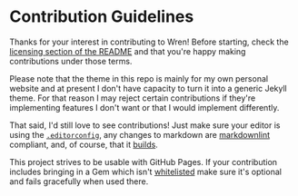 # Contribution Guidelines

Thanks for your interest in contributing to Wren! Before starting, check the [licensing section of the README][licensing] and that you're happy making contributions under those terms.

[licensing]: https://github.com/Foggalong/Wren#licensing

Please note that the theme in this repo is mainly for my own personal website and at present I don't have capacity to turn it into a generic Jekyll theme. For that reason I may reject certain contributions if they're implementing features I don't want or that I would implement differently.

That said, I'd still love to see contributions! Just make sure your editor is using the [`.editorconfig`][editor-config], any changes to markdown are [markdownlint] compliant, and, of course, that it [builds][build].

[editor-config]: https://github.com/Foggalong/Wren/blob/master/.editorconfig
[markdownlint]: https://github.com/DavidAnson/markdownlint
[build]: https://github.com/Foggalong/Wren/blob/master/build

This project strives to be usable with GitHub Pages. If your contribution includes bringing in a Gem which isn't [whitelisted][whitelist] make sure it's optional and fails gracefully when used there.

[whitelist]:https://pages.github.com/versions
